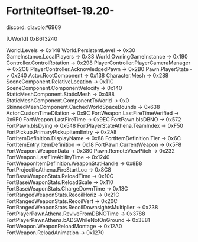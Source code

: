 # FortniteOffset-19.20-
discord: diavolo#6969

[UWorld] 0xB613240

World.Levels                                         ->   0x148
  World.PersistentLevel                                ->   0x30
  GameInstance.LocalPlayers                            ->   0x38
  World.OwningGameInstance                             ->   0x190
  Controller.ControlRotation                           ->   0x298
  PlayerController.PlayerCameraManager                 ->   0x2C8
  PlayerController.AcknowledgedPawn                    ->   0x2B0
  Pawn.PlayerState                                     ->   0x240
  Actor.RootComponent                                  ->   0x138
  Character.Mesh                                       ->   0x288
  SceneComponent.RelativeLocation                      ->   0x11C
  SceneComponent.ComponentVelocity                     ->   0x140
  StaticMeshComponent.StaticMesh                       ->   0x488
  StaticMeshComponent.ComponentToWorld                 ->   0x0
  SkinnedMeshComponent.CachedWorldSpaceBounds          ->   0x638
  Actor.CustomTimeDilation                             ->   0x9C
  FortWeapon.LastFireTimeVerified                      ->   0x9F0
  FortWeapon.LastFireTime                              ->   0x9EC
  FortPawn.bIsDBNO                                     ->   0x572
  FortPawn.bIsDying                                    ->   0x548
  FortPlayerStateAthena.TeamIndex                      ->   0xF50
  FortPickup.PrimaryPickupItemEntry                    ->   0x2A8
  FortItemDefinition.DisplayName                       ->   0x88
  FortItemDefinition.Tier                              ->   0x6C
  FortItemEntry.ItemDefinition                         ->   0x18
  FortPawn.CurrentWeapon                               ->   0x5F8
  FortWeapon.WeaponData                                ->   0x380
  Pawn.RemoteViewPitch                                 ->   0x232
  FortWeapon.LastFireAbilityTime                       ->   0x1240
  FortWeaponItemDefinition.WeaponStatHandle            ->   0x8B8
  FortProjectileAthena.FireStartLoc                    ->   0x8C8
  FortBaseWeaponStats.ReloadTime                       ->   0x10C
  FortBaseWeaponStats.ReloadScale                      ->   0x110
  FortBaseWeaponStats.ChargeDownTime                   ->   0x13C
  FortRangedWeaponStats.RecoilHoriz                    ->   0x21C
  FortRangedWeaponStats.RecoilVert                     ->   0x20C
  FortRangedWeaponStats.RecoilDownsightsMultiplier     ->   0x238
  FortPlayerPawnAthena.ReviveFromDBNOTime              ->   0x3788
  FortPlayerPawnAthena.bADSWhileNotOnGround            ->   0x3E81
  FortWeapon.WeaponReloadMontage                       ->   0x12A0
  FortWeapon.ReloadAnimation                           ->   0x1270
